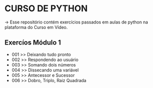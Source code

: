 # CURSO DE PYTHON

-> Esse repositório contém exercícios passados em aulas de python na plataforma do Curso em Vídeo.

## Exercíos Módulo 1

* 001 >> Deixando tudo pronto
* 002 >> Respondendo ao usuário
* 003 >> Somando dois números
* 004 >> Dissecando uma variável
* 005 >> Antecessor e Sucessor
* 006 >> Dobro, Triplo, Raiz Quadrada
